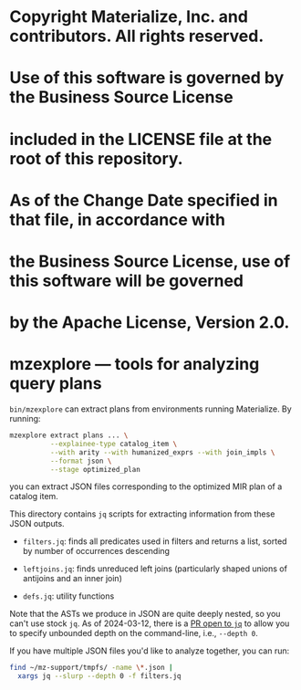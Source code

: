 # Copyright Materialize, Inc. and contributors. All rights reserved.
#
# Use of this software is governed by the Business Source License
# included in the LICENSE file at the root of this repository.
#
# As of the Change Date specified in that file, in accordance with
# the Business Source License, use of this software will be governed
# by the Apache License, Version 2.0.
#
# mzexplore — tools for analyzing query plans

`bin/mzexplore` can extract plans from environments running
Materialize. By running:

```sh
mzexplore extract plans ... \
          --explainee-type catalog_item \
          --with arity --with humanized_exprs --with join_impls \
          --format json \
          --stage optimized_plan
```

you can extract JSON files corresponding to the optimized MIR plan of
a catalog item.

This directory contains `jq` scripts for extracting information from
these JSON outputs.

- `filters.jq`: finds all predicates used in filters and returns a
  list, sorted by number of occurrences descending

- `leftjoins.jq`: finds unreduced left joins (particularly shaped
  unions of antijoins and an inner join)

- `defs.jq`: utility functions

Note that the ASTs we produce in JSON are quite deeply nested, so you
can't use stock `jq`. As of 2024-03-12, there is a [PR open to
`jq`](https://github.com/jqlang/jq/pull/3063) to allow you to specify
unbounded depth on the command-line, i.e., `--depth 0`.

If you have multiple JSON files you'd like to analyze together, you
can run:

```sh
find ~/mz-support/tmpfs/ -name \*.json | 
  xargs jq --slurp --depth 0 -f filters.jq
```
